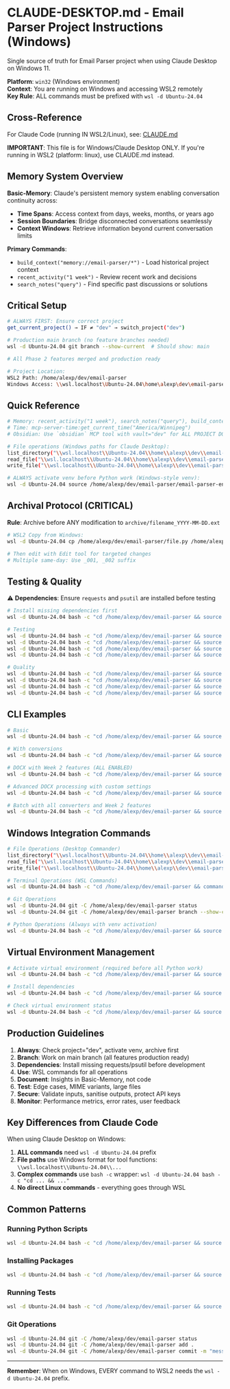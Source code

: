 # CLAUDE-DESKTOP.md - Email Parser Project Instructions (Windows)

Single source of truth for Email Parser project when using Claude Desktop on Windows 11.

**Platform**: `win32` (Windows environment)  
**Context**: You are running on Windows and accessing WSL2 remotely  
**Key Rule**: ALL commands must be prefixed with `wsl -d Ubuntu-24.04`

## Cross-Reference

For Claude Code (running IN WSL2/Linux), see: [CLAUDE.md](CLAUDE.md)

**IMPORTANT**: This file is for Windows/Claude Desktop ONLY. If you're running in WSL2 (platform: linux), use CLAUDE.md instead.

## Memory System Overview

**Basic-Memory**: Claude's persistent memory system enabling conversation continuity across:

- **Time Spans**: Access context from days, weeks, months, or years ago
- **Session Boundaries**: Bridge disconnected conversations seamlessly
- **Context Windows**: Retrieve information beyond current conversation limits

**Primary Commands**:

- `build_context("memory://email-parser/*")` - Load historical project context
- `recent_activity("1 week")` - Review recent work and decisions
- `search_notes("query")` - Find specific past discussions or solutions

## Critical Setup

```bash
# ALWAYS FIRST: Ensure correct project
get_current_project() → IF ≠ "dev" → switch_project("dev")

# Production main branch (no feature branches needed)
wsl -d Ubuntu-24.04 git branch --show-current  # Should show: main

# All Phase 2 features merged and production ready

# Project Location:
WSL2 Path: /home/alexp/dev/email-parser
Windows Access: \\wsl.localhost\Ubuntu-24.04\home\alexp\dev\email-parser
```

## Quick Reference

```bash
# Memory: recent_activity("1 week"), search_notes("query"), build_context("memory://email-parser/*")
# Time: mcp-server-time:get_current_time("America/Winnipeg")
# Obsidian: Use `obsidian` MCP tool with vault="dev" for ALL PROJECT DOCUMENTATION

# File operations (Windows paths for Claude Desktop):
list_directory("\\wsl.localhost\\Ubuntu-24.04\\home\\alexp\\dev\\email-parser")
read_file("\\wsl.localhost\\Ubuntu-24.04\\home\\alexp\\dev\\email-parser\\file.py")
write_file("\\wsl.localhost\\Ubuntu-24.04\\home\\alexp\\dev\\email-parser\\file.py", content)

# ALWAYS activate venv before Python work (Windows-style venv):
wsl -d Ubuntu-24.04 source /home/alexp/dev/email-parser/email-parser-env/Scripts/activate
```

## Archival Protocol (CRITICAL)

**Rule**: Archive before ANY modification to `archive/filename_YYYY-MM-DD.ext`

```bash
# WSL2 Copy from Windows:
wsl -d Ubuntu-24.04 cp /home/alexp/dev/email-parser/file.py /home/alexp/dev/email-parser/archive/file_2025-07-05.py

# Then edit with Edit tool for targeted changes
# Multiple same-day: Use _001, _002 suffix
```

## Testing & Quality

⚠️ **Dependencies**: Ensure `requests` and `psutil` are installed before testing

```bash
# Install missing dependencies first
wsl -d Ubuntu-24.04 bash -c "cd /home/alexp/dev/email-parser && source email-parser-env/bin/activate && pip install requests>=2.31.0 psutil>=5.9.0"

# Testing
wsl -d Ubuntu-24.04 bash -c "cd /home/alexp/dev/email-parser && source email-parser-env/bin/activate && pytest"                          # Full suite
wsl -d Ubuntu-24.04 bash -c "cd /home/alexp/dev/email-parser && source email-parser-env/bin/activate && pytest --cov=email_parser"      # Coverage
wsl -d Ubuntu-24.04 bash -c "cd /home/alexp/dev/email-parser && source email-parser-env/bin/activate && pytest tests/unit/"             # Unit tests
wsl -d Ubuntu-24.04 bash -c "cd /home/alexp/dev/email-parser && source email-parser-env/bin/activate && pytest tests/integration/"      # Integration tests

# Quality
wsl -d Ubuntu-24.04 bash -c "cd /home/alexp/dev/email-parser && source email-parser-env/bin/activate && black email_parser tests"       # Format
wsl -d Ubuntu-24.04 bash -c "cd /home/alexp/dev/email-parser && source email-parser-env/bin/activate && isort email_parser tests"       # Imports
wsl -d Ubuntu-24.04 bash -c "cd /home/alexp/dev/email-parser && source email-parser-env/bin/activate && mypy email_parser"             # Types
wsl -d Ubuntu-24.04 bash -c "cd /home/alexp/dev/email-parser && source email-parser-env/bin/activate && bandit -r email_parser"        # Security
```

## CLI Examples

```bash
# Basic
wsl -d Ubuntu-24.04 bash -c "cd /home/alexp/dev/email-parser && source email-parser-env/bin/activate && python -m email_parser process --input email.eml --output output/"

# With conversions
wsl -d Ubuntu-24.04 bash -c "cd /home/alexp/dev/email-parser && source email-parser-env/bin/activate && python -m email_parser process --input email.eml --output output/ --convert-excel --convert-pdf --pdf-mode all"

# DOCX with Week 2 features (ALL ENABLED)
wsl -d Ubuntu-24.04 bash -c "cd /home/alexp/dev/email-parser && source email-parser-env/bin/activate && python -m email_parser process --input email.eml --output output/ --convert-docx --docx-chunking --docx-images --docx-styles"

# Advanced DOCX processing with custom settings
wsl -d Ubuntu-24.04 bash -c "cd /home/alexp/dev/email-parser && source email-parser-env/bin/activate && python -m email_parser process --input email.eml --output output/ --convert-docx --docx-chunk-size 1500 --docx-chunk-overlap 150 --docx-chunk-strategy semantic --docx-metadata --docx-comments"

# Batch with all converters and Week 2 features
wsl -d Ubuntu-24.04 bash -c "cd /home/alexp/dev/email-parser && source email-parser-env/bin/activate && python -m email_parser batch --input emails/ --output output/ --convert-excel --convert-pdf --pdf-mode all --convert-docx --docx-chunking --docx-images --docx-styles"
```

## Windows Integration Commands

```bash
# File Operations (Desktop Commander)
list_directory("\\wsl.localhost\\Ubuntu-24.04\\home\\alexp\\dev\\email-parser")
read_file("\\wsl.localhost\\Ubuntu-24.04\\home\\alexp\\dev\\email-parser\\file.py")
write_file("\\wsl.localhost\\Ubuntu-24.04\\home\\alexp\\dev\\email-parser\\file.py", content)

# Terminal Operations (WSL Commands)
wsl -d Ubuntu-24.04 bash -c "cd /home/alexp/dev/email-parser && command"

# Git Operations
wsl -d Ubuntu-24.04 git -C /home/alexp/dev/email-parser status
wsl -d Ubuntu-24.04 git -C /home/alexp/dev/email-parser branch --show-current

# Python Operations (Always with venv activation)
wsl -d Ubuntu-24.04 bash -c "cd /home/alexp/dev/email-parser && source email-parser-env/bin/activate && python command"
```

## Virtual Environment Management

```bash
# Activate virtual environment (required before all Python work)
wsl -d Ubuntu-24.04 bash -c "cd /home/alexp/dev/email-parser && source email-parser-env/bin/activate"

# Install dependencies
wsl -d Ubuntu-24.04 bash -c "cd /home/alexp/dev/email-parser && source email-parser-env/bin/activate && pip install package_name"

# Check virtual environment status
wsl -d Ubuntu-24.04 bash -c "cd /home/alexp/dev/email-parser && source email-parser-env/bin/activate && python -c 'import sys; print(sys.prefix)'"
```

## Production Guidelines

1. **Always**: Check project="dev", activate venv, archive first
2. **Branch**: Work on main branch (all features production ready)
3. **Dependencies**: Install missing requests/psutil before development
4. **Use**: WSL commands for all operations
5. **Document**: Insights in Basic-Memory, not code
6. **Test**: Edge cases, MIME variants, large files
7. **Secure**: Validate inputs, sanitise outputs, protect API keys
8. **Monitor**: Performance metrics, error rates, user feedback

## Key Differences from Claude Code

When using Claude Desktop on Windows:

1. **ALL commands** need `wsl -d Ubuntu-24.04` prefix
2. **File paths** use Windows format for tool functions: `\\wsl.localhost\\Ubuntu-24.04\\...`
3. **Complex commands** use `bash -c` wrapper: `wsl -d Ubuntu-24.04 bash -c "cd ... && ..."`
4. **No direct Linux commands** - everything goes through WSL

## Common Patterns

### Running Python Scripts

```bash
wsl -d Ubuntu-24.04 bash -c "cd /home/alexp/dev/email-parser && source email-parser-env/bin/activate && python script.py"
```

### Installing Packages

```bash
wsl -d Ubuntu-24.04 bash -c "cd /home/alexp/dev/email-parser && source email-parser-env/bin/activate && pip install package"
```

### Running Tests

```bash
wsl -d Ubuntu-24.04 bash -c "cd /home/alexp/dev/email-parser && source email-parser-env/bin/activate && pytest"
```

### Git Operations

```bash
wsl -d Ubuntu-24.04 git -C /home/alexp/dev/email-parser status
wsl -d Ubuntu-24.04 git -C /home/alexp/dev/email-parser add .
wsl -d Ubuntu-24.04 git -C /home/alexp/dev/email-parser commit -m "message"
```

---
**Remember**: When on Windows, EVERY command to WSL2 needs the `wsl -d Ubuntu-24.04` prefix.
